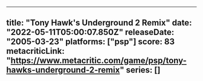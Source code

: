 
---
title: "Tony Hawk's Underground 2 Remix"
date: "2022-05-11T05:00:07.850Z"
releaseDate: "2005-03-23"
platforms: ["psp"]
score: 83
metacriticLink: "https://www.metacritic.com/game/psp/tony-hawks-underground-2-remix"
series: []
---
